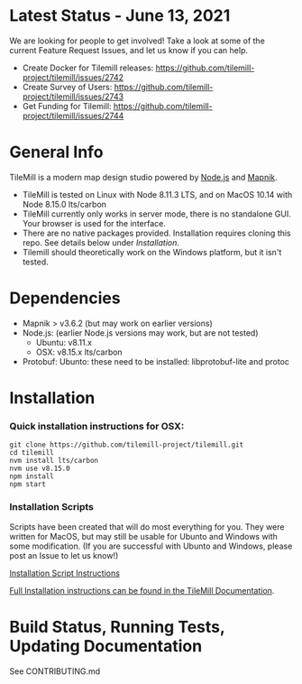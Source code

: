 # Latest Status - June 13, 2021

We are looking for people to get involved!  Take a look at some of the current Feature Request Issues, and let us know if you can help.

- Create Docker for Tilemill releases: https://github.com/tilemill-project/tilemill/issues/2742
- Create Survey of Users: https://github.com/tilemill-project/tilemill/issues/2743
- Get Funding for Tilemill: https://github.com/tilemill-project/tilemill/issues/2744


# General Info
TileMill is a modern map design studio powered by [Node.js](https://nodejs.org) and [Mapnik](https://mapnik.org).

- TileMill is tested on Linux with Node 8.11.3 LTS, and on MacOS 10.14 with Node 8.15.0 lts/carbon
- TileMill currently only works in server mode, there is no standalone GUI.  Your browser is used for the interface.
- There are no native packages provided. Installation requires cloning this repo. See details below under *Installation*.
- Tilemill should theoretically work on the Windows platform, but it isn't tested.


# Dependencies

- Mapnik > v3.6.2 (but may work on earlier versions)
- Node.js:  (earlier Node.js versions may work, but are not tested)
	- Ubuntu: v8.11.x
	- OSX: v8.15.x lts/carbon
- Protobuf: Ubunto: these need to be installed: libprotobuf-lite and protoc


# Installation
### Quick installation instructions for OSX:

    git clone https://github.com/tilemill-project/tilemill.git
    cd tilemill
    nvm install lts/carbon
    nvm use v8.15.0
    npm install
    npm start

### Installation Scripts 
Scripts have been created that will do most everything for you. They were written for MacOS, but may still be usable for Ubunto and Windows with some modification.  (If you are successful with Ubunto and Windows, please post an Issue to let us know!)

[Installation Script Instructions](https://tilemill-project.github.io/tilemill/docs/mac-install/)


[Full Installation instructions can be found in the TileMill Documentation](https://tilemill-project.github.io/tilemill/docs/install/).


# Build Status, Running Tests, Updating Documentation

See CONTRIBUTING.md
